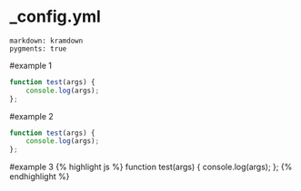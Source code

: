 ---
---
# _config.yml

    markdown: kramdown
    pygments: true

#example 1
~~~ js
function test(args) {
    console.log(args);
};
~~~

#example 2
``` js
function test(args) {
    console.log(args);
};
```

#example 3
{% highlight js %}
function test(args) {
    console.log(args);
};
{% endhighlight %}
